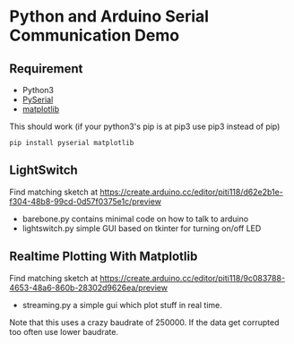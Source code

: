 # Python and Arduino Serial Communication Demo

## Requirement

- Python3
- [PySerial](https://pythonhosted.org/pyserial/)
- [matplotlib](https://matplotlib.org/)

This should work (if your python3's pip is at pip3 use pip3 instead of pip)
```
pip install pyserial matplotlib
```

## LightSwitch

Find matching sketch at
https://create.arduino.cc/editor/piti118/d62e2b1e-f304-48b8-99cd-0d57f0375e1c/preview
- barebone.py contains minimal code on how to talk to arduino
- lightswitch.py simple GUI based on tkinter for turning on/off LED

## Realtime Plotting With Matplotlib

Find matching sketch at https://create.arduino.cc/editor/piti118/9c083788-4653-48a6-860b-28302d9626ea/preview

- streaming.py a simple gui which plot stuff in real time.

Note that this uses a crazy baudrate of 250000. If the data get corrupted too often use lower baudrate.
